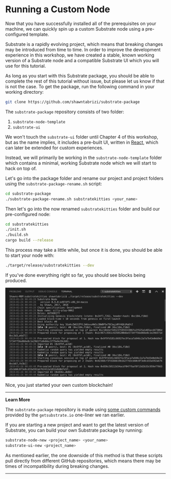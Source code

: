 Running a Custom Node
===

Now that you have successfully installed all of the prerequisites on your machine, we can quickly spin up a custom Substrate node using a pre-configured template.

Substrate is a rapidly evolving project, which means that breaking changes may be introduced from time to time. In order to improve the development experience in this workshop, we have created a stable, known working version of a Substrate node and a compatible Substrate UI which you will use for this tutorial.

As long as you start with this Substrate package, you should be able to complete the rest of this tutorial without issue, but please let us know if that is not the case. To get the package, run the following command in your working directory:

```bash
git clone https://github.com/shawntabrizi/substrate-package
```

The `substrate-package` repository consists of two folder:

1. `substrate-node-template`
2. `substrate-ui`

We won't touch the `substrate-ui` folder until Chapter 4 of this workshop, but as the name implies, it includes a pre-built UI, written in [React](https://reactjs.org/), which can later be extended for custom experiences.

Instead, we will primarily be working in the `substrate-node-template` folder which contains a minimal, working Substrate node which we will start to hack on top of.

Let's go into the package folder and rename our project and project folders using the `substrate-package-rename.sh` script:

```bash
cd substrate-package
./substrate-package-rename.sh substratekitties <your_name>
```

Then let's go into the now renamed `substratekitties` folder and build our pre-configured node:

```bash
cd substratekitties
./init.sh
./build.sh
cargo build --release
```

This process may take a little while, but once it is done, you should be able to start your node with:

```bash
./target/release/substratekitties --dev
```

If you've done everything right so far, you should see blocks being produced.

![An image of the node producing new blocks](./assets/building-blocks.png)

Nice, you just started your own custom blockchain!

---
**Learn More**

The `substrate-package` repository is made using [some custom commands](https://github.com/paritytech/substrate-up) provided by the `getsubstrate.io` one-liner we ran earlier.

If you are starting a new project and want to get the latest version of Substrate, you can build your own Substrate package by running:

```bash
substrate-node-new <project_name> <your_name>
substrate-ui-new <project_name>
```

As mentioned earlier, the one downside of this method is that these scripts pull directly from different GitHub repositories, which means there may be times of incompatibility during breaking changes.

---
